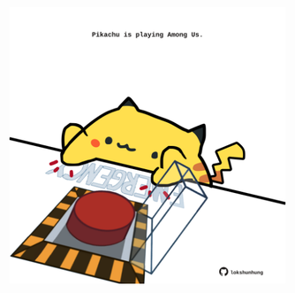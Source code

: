 <!-- built at 21/04/2025, 07:00:37 UTC -->
<p align="center">
  <img width="500" height="500" src="./ReadmeImage.svg">
</p>

